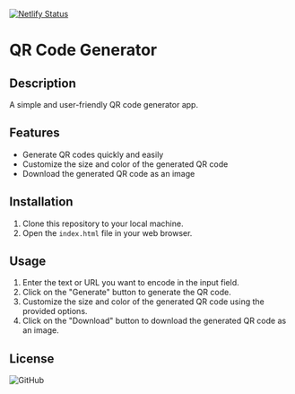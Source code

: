 [![Netlify Status](https://api.netlify.com/api/v1/badges/12d5dd8c-8550-40bd-80b9-3982496d596a/deploy-status)](https://qr-code-generator-jle.netlify.app/)

# QR Code Generator

## Description
A simple and user-friendly QR code generator app.

## Features
- Generate QR codes quickly and easily
- Customize the size and color of the generated QR code
- Download the generated QR code as an image

## Installation
1. Clone this repository to your local machine.
2. Open the `index.html` file in your web browser.

## Usage
1. Enter the text or URL you want to encode in the input field.
2. Click on the "Generate" button to generate the QR code.
3. Customize the size and color of the generated QR code using the provided options.
4. Click on the "Download" button to download the generated QR code as an image.

## License
![GitHub](https://img.shields.io/github/license/jlopezestrada/QR-Code-Generator)
